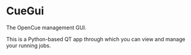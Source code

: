 # CueGui

The OpenCue management GUI.

This is a Python-based QT app through which you can view and manage your
running jobs.

